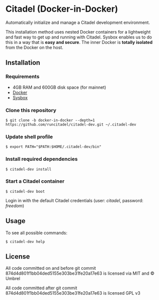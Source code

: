 # Citadel (Docker-in-Docker)

Automatically initialize and manage a Citadel development environment.

This installation method uses nested Docker containers for a lightweight and fast way to get up and running with Citadel.
Sysbox enables us to do this in a way that is **easy and secure**. The inner Docker is **totally isolated** from the Docker on the host.

## Installation

### Requirements

- 4GB RAM and 600GB disk space (for mainnet)
- [Docker](https://docs.docker.com/get-docker/)
- [Sysbox](https://github.com/nestybox/sysbox/blob/master/docs/user-guide/install-package.md)

### Clone this repository

```
$ git clone -b docker-in-docker --depth=1 https://github.com/runcitadel/citadel-dev.git ~/.citadel-dev
```

### Update shell profile

```
$ export PATH="$PATH:$HOME/.citadel-dev/bin"
```

### Install required dependencies

```
$ citadel-dev install
```

### Start a Citadel container

```
$ citadel-dev boot
```

Login in with the default Citadel credentials (user: _citadel_, password: _freedom_)

## Usage

To see all possible commands:

```
$ citadel-dev help
```

## License

All code committed on and before git commit 874d4d801f1bb04ded5155e303be31fe20a17e63 is licensed via MIT and © Umbrel

All code committed after git commit 874d4d801f1bb04ded5155e303be31fe20a17e63 is licensed GPL v3

